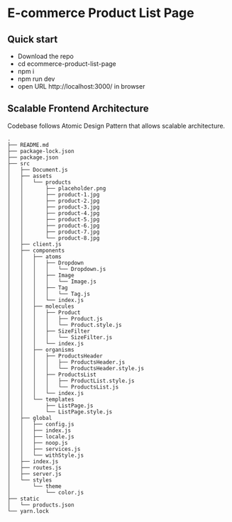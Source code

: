 # E-commerce Product List Page

## Quick start
- Download the repo
- cd ecommerce-product-list-page
- npm i
- npm run dev
- open URL http://localhost:3000/ in browser


## Scalable Frontend Architecture
Codebase follows Atomic Design Pattern that allows scalable architecture.

```
.
├── README.md
├── package-lock.json
├── package.json
├── src
│   ├── Document.js
│   ├── assets
│   │   └── products
│   │       ├── placeholder.png
│   │       ├── product-1.jpg
│   │       ├── product-2.jpg
│   │       ├── product-3.jpg
│   │       ├── product-4.jpg
│   │       ├── product-5.jpg
│   │       ├── product-6.jpg
│   │       ├── product-7.jpg
│   │       └── product-8.jpg
│   ├── client.js
│   ├── components
│   │   ├── atoms
│   │   │   ├── Dropdown
│   │   │   │   └── Dropdown.js
│   │   │   ├── Image
│   │   │   │   └── Image.js
│   │   │   ├── Tag
│   │   │   │   └── Tag.js
│   │   │   └── index.js
│   │   ├── molecules
│   │   │   ├── Product
│   │   │   │   ├── Product.js
│   │   │   │   └── Product.style.js
│   │   │   ├── SizeFilter
│   │   │   │   └── SizeFilter.js
│   │   │   └── index.js
│   │   ├── organisms
│   │   │   ├── ProductsHeader
│   │   │   │   ├── ProductsHeader.js
│   │   │   │   └── ProductsHeader.style.js
│   │   │   ├── ProductsList
│   │   │   │   ├── ProductList.style.js
│   │   │   │   └── ProductsList.js
│   │   │   └── index.js
│   │   └── templates
│   │       ├── ListPage.js
│   │       └── ListPage.style.js
│   ├── global
│   │   ├── config.js
│   │   ├── index.js
│   │   ├── locale.js
│   │   ├── noop.js
│   │   ├── services.js
│   │   └── withStyle.js
│   ├── index.js
│   ├── routes.js
│   ├── server.js
│   └── styles
│       └── theme
│           └── color.js
├── static
│   └── products.json
└── yarn.lock
```